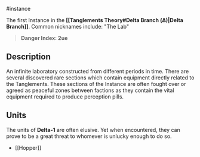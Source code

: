 #instance 

The first Instance in the **[[Tanglements Theory#Delta Branch (Δ)|Delta Branch]]**. Common nicknames include: "The Lab"

> **Danger Index: 2ue**

## Description

An infinite laboratory constructed from different periods in time. There are several discovered rare sections which contain equipment directly related to the Tanglements. These sections of the Instance are often fought over or agreed as peaceful zones between factions as they contain the vital equipment required to produce perception pills.

## Units

The units of **Delta-1** are often elusive. Yet when encountered, they can prove to be a great threat to whomever is unlucky enough to do so.

- [[Hopper]]